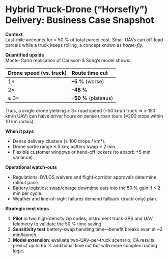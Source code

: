 # Hybrid Truck-Drone (“Horsefly”) Delivery: Business Case Snapshot

**Context**  
Last-mile accounts for > 50 % of total parcel cost.  Small UAVs can off-load parcels while a truck keeps rolling, a concept known as *horse-fly*. 

**Quantified upside**  
Monte-Carlo replication of Carlsson & Song’s model shows:

| Drone speed (vs. truck) | Route time cut |
|:--|:--|
| 1× | **–5 %**  (worse) |
| 2× | **–48 %** |
| ≥ 3× | **–50 %** (plateaus) |

Thus, a single drone yielding ≥ 3× road speed (~50 km/h truck ⇒ ≥ 150 km/h UAV) can halve driver hours on dense urban tours (≈200 stops within 10 km radius).

**When it pays**  
* Dense delivery clusters (≥ 100 drops / km²).  
* Drone sortie range ≤ 5 km; battery swap < 2 min.  
* Flexible customer windows or hand-off lockers (to absorb ±5 min variance).

**Operational watch-outs**  
* Regulations: BVLOS waivers and flight-corridor approvals determine rollout pace.  
* Battery logistics: swap/charge downtime eats into the 50 % gain if > 2 min per cycle.  
* Weather and line-of-sight failures demand fallback (truck-only) plan.

**Strategic next steps**  
1. **Pilot** in two high-density zip codes; instrument truck GPS and UAV telemetry to validate the 50 % time saving.  
2. **Sensitivity test** battery-swap handling time—benefit breaks even at ~2 min/launch.  
3. **Model extension**: evaluate two-UAV-per-truck scenario; CA results predict up to 65 % additional time cut but with more complex routing logic.  
